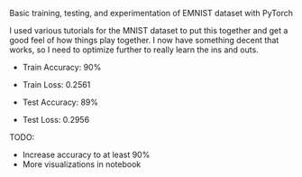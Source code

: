Basic training, testing, and experimentation of EMNIST dataset with PyTorch

I used various tutorials for the MNIST dataset to put this together and get a good feel of how things play together. I now have something decent that works, so I need to optimize further to really learn the ins and outs.

* Train Accuracy: 90%
* Train Loss: 0.2561

* Test Accuracy: 89%
* Test Loss: 0.2956

TODO:
* Increase accuracy to at least 90%
* More visualizations in notebook